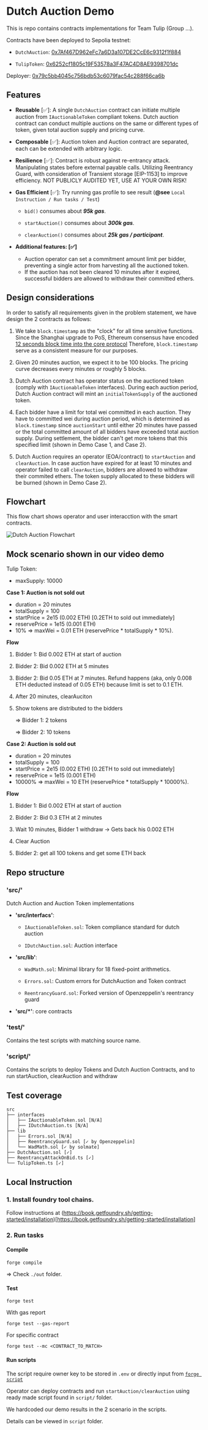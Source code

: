 

# Dutch Auction Demo

This is repo contains contracts implementations for Team Tulip (Group ...).

Contracts have been deployed to Sepolia testnet:

+ `DutchAuction`: [0x7Af467D962eFc7a6D3a107DE2CcE6c9312f1f884](https://sepolia.etherscan.io/address/0x7Af467D962eFc7a6D3a107DE2CcE6c9312f1f884)

+ `TulipToken`: [0x6252cf1805c19F53578a3F47AC4D8AE9398701dc](https://sepolia.etherscan.io/address/0x6252cf1805c19F53578a3F47AC4D8AE9398701dc)

Deployer: [0x79c5bb4045c756bdb53c6079fac54c288f66ca6b](https://sepolia.etherscan.io/address/0x79c5bb4045c756bdb53c6079fac54c288f66ca6b)

## Features

+ **Reusable** [✅]: A single `DutchAuction` contract can initiate multiple auction from `IAuctionableToken` compliant tokens. Dutch auction contract can conduct multiple auctions on the same or different types of token, given total auction supply and pricing curve.

+ **Composable** [✅]: Auction token and Auction contract are separated, each can be extended with arbitrary logic.

+ **Resilience** [✅]: Contract is robust against re-entrancy attack. Manipulating states before external payable calls. Utilizing Reentrancy Guard, with consideration of Transient storage [EIP-1153] to improve efficiency. NOT PUBLICLY AUDITED YET, USE AT YOUR OWN RISK!

+ **Gas Efficient** [✅]: Try running gas profile to see result (**@see** `Local Instruction / Run tasks / Test`)

    + `bid()` consumes about _**95k gas**_.

    + `startAuction()` consumes about _**300k gas**_.

    + `clearAuction()` consumes about _**25k gas / participant**_.

+ **Additional features: [✅]**
    + Auction operator can set a commitment amount limit per bidder, preventing a single actor from harvesting all the auctioned token.
    + If the auction has not been cleared 10 minutes after it expired, successful bidders are allowed to withdraw their committed ethers.

## Design considerations

In order to satisfy all requirements given in the problem statement, we have design the 2 contracts as follows:

1. We take `block.timestamp` as the "clock" for all time sensitive functions. Since the Shanghai upgrade to PoS, 
Ethereum consensus have encoded [12 seconds block time into the core protocol](https://github.com/ethereum/consensus-specs/blob/dev/specs/phase0/beacon-chain.md#time-parameters-1)
Therefore, `block.timestamp` serve as a consistent measure for our purposes.

2. Given 20 minutes auction, we expect it to be 100 blocks. The pricing curve decreases every minutes or roughly 5 blocks.

3. Dutch Auction contract has operator status on the auctioned token (comply with `IAuctionableToken` interfaces). During each auction period,
Dutch Auction contract will mint an `initialTokenSupply` of the auctioned token.

4. Each bidder have a limit for total wei committed in each auction. They have to committed wei during auction period, 
which is determined as `block.timestamp` since `auctionStart` until either 20 minutes have passed or the total committed amount of all bidders
have exceeded total auction supply. During settlement, the bidder can't get more tokens that this specified limit 
(shown in Demo Case 1, and Case 2).

5. Dutch Auction requires an operator (EOA/contract) to `startAuction` and `clearAuction`. 
In case auction have expired for at least 10 minutes and operator failed to call `clearAuction`, 
bidders are allowed to withdraw their commited ethers.
The token supply allocated to these bidders will be burned (shown in Demo Case 2).

## Flowchart

This flow chart shows operator and user interacction with the smart contracts.

![Dutch Auction Flowchart](./Dutch_Auction_Flowchart.png)


## Mock scenario shown in our video demo

Tulip Token:
+ maxSupply: 10000

**Case 1: Auction is not sold out**

+ duration = 20 minutes
+ totalSupply = 100
+ startPrice = 2e15 (0.002 ETH) [0.2ETH to sold out immediately]
+ reservePrice = 1e15 (0.001 ETH)
+ 10% => maxWei = 0.01 ETH (reservePrice * totalSupply * 10%).

**Flow**

1. Bidder 1: Bid 0.002 ETH at start of auction

2. Bidder 2: Bid 0.002 ETH at 5 minutes

3. Bidder 2: Bid 0.05 ETH at 7 minutes. Refund happens (aka, only 0.008 ETH deducted instead of 0.05 ETH) because limit is set to 0.1 ETH.

4. After 20 minutes, clearAuciton
5. Show tokens are distributed to the bidders

    => Bidder 1: 2 tokens

    => Bidder 2: 10 tokens

**Case 2: Auction is sold out**

+ duration = 20 minutes
+ totalSupply = 100
+ startPrice = 2e15 (0.002 ETH) [0.2ETH to sold out immediately]
+ reservePrice = 1e15 (0.001 ETH)
+ 10000% => maxWei = 10 ETH (reservePrice * totalSupply * 10000%).

**Flow**

1. Bidder 1: Bid 0.002 ETH at start of auction

2. Bidder 2: Bid 0.3 ETH at 2 minutes

3. Wait 10 minutes, Bidder 1 withdraw -> Gets back his 0.002 ETH

4. Clear Auction

5. Bidder 2: get all 100 tokens and get some ETH back

## Repo structure

### 'src/' 

Dutch Auction and Auction Token implementations

+ **'src/interfacs'**: 

    - `IAuctionableToken.sol`: Token compliance standard for dutch auction

    - `IDutchAuction.sol`: Auction interface

+ **'src/lib'**: 

    - `WadMath.sol`: Minimal library for 18 fixed-point arithmetics.

    - `Errors.sol`: Custom errors for DutchAuction and Token contract

    - `ReentrancyGuard.sol`: Forked version of Openzeppelin's reentrancy guard 


+ **'src/*'**: core contracts

### 'test/' 

Contains the test scripts with matching source name.

### 'script/' 

Contains the scripts to deploy Tokens and Dutch Auction Contracts, and to run startAuction, clearAuction and withdraw

## Test coverage

```
src
├── interfaces
│   ├── IAuctionableToken.sol [N/A]
│   ├── IDutchAuction.ts [N/A]
├── lib
│   ├── Errors.sol [N/A]
│   ├── ReentrancyGuard.sol [✓ by Openzeppelin]
│   └── WadMath.sol [✓ by solmate]
├── DutchAuction.sol [✓]
├── ReentrancyAttackOnBid.ts [✓]
└── TulipToken.ts [✓]
```

## Local Instruction

### 1. Install foundry tool chains.

Follow instructions at (https://book.getfoundry.sh/getting-started/installation)[https://book.getfoundry.sh/getting-started/installation]

### 2. Run tasks

#### Compile 

```
forge compile
```

=> Check `./out` folder.

#### Test

```
forge test
```

With gas report 

```
forge test --gas-report
```

For specific contract

```
forge test --mc <CONTRACT_TO_MATCH>
```

#### Run scripts

The script require owner key to be stored in `.env` or directly input from [`forge script`](https://book.getfoundry.sh/reference/forge/forge-script#wallet-options---raw)

Operator can deploy contracts and run `startAuction/clearAuction` using ready made script found in `script/` folder.

We hardcoded our demo results in the 2 scenario in the scripts.

Details can be viewed in `script` folder.

